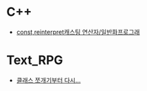 # C++
- [const,reinterpret캐스팅 연산자/일반화프로그래](https://github.com/uniye/Jusin/tree/main/23/9%EC%9B%94)
# Text_RPG
- [클래스 쪼개기부터 다시...](https://github.com/uniye/Jusin/tree/main/Text_RPG)
